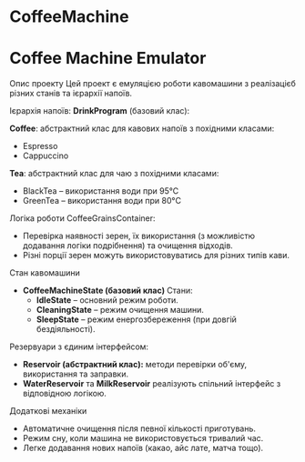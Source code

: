# CoffeeMachine


# Coffee Machine Emulator

Опис проекту
Цей проект є емуляцією роботи кавомашини з реалізацієб різних станів та ієрархії напоїв.

Ієрархія напоїв:
**DrinkProgram** (базовий клас):

**Coffee**: абстрактний клас для кавових напоїв з похідними класами:
- Espresso
- Cappuccino
  
**Tea**: абстрактний клас для чаю з похідними класами:
  - BlackTea – використання води при 95°C
  - GreenTea – використання води при 80°C

Логіка роботи CoffeeGrainsContainer:
- Перевірка наявності зерен, їх використання (з можливістю додавання логіки подрібнення) та очищення відходів.
- Різні порції зерен можуть використовуватись для різних типів кави.

Стан кавомашини
- **CoffeeMachineState (базовий клас)** 
Стани:
  - **IdleState** – основний режим роботи.
  - **CleaningState** – режим очищення машини.
  - **SleepState** – режим енергозбереження (при довгій бездіяльності).

Резервуари з єдиним інтерфейсом:
- **Reservoir (абстрактний клас):** методи перевірки об'єму, використання та заправки.
- **WaterReservoir** та **MilkReservoir** реалізують спільний інтерфейс з відповідною логікою.

Додаткові механіки
- Автоматичне очищення після певної кількості приготувань.
- Режим сну, коли машина не використовується тривалий час.
- Легке додавання нових напоїв (какао, айс лате, матча тощо).
